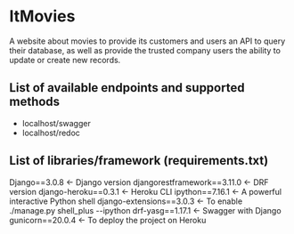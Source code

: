 # ItMovies

A website about movies to provide its customers and users an API to query their database, as well as provide the trusted company users the ability to update or create new records.

## List of available endpoints and supported methods
- localhost/swagger
- localhost/redoc

## List of libraries/framework (requirements.txt)
  Django==3.0.8                 <- Django version
  djangorestframework==3.11.0   <- DRF version
  django-heroku==0.3.1          <- Heroku CLI
  ipython==7.16.1               <- A powerful interactive Python shell
  django-extensions==3.0.3      <- To enable ./manage.py shell_plus --ipython
  drf-yasg==1.17.1              <- Swagger with Django
  gunicorn==20.0.4              <- To deploy the project on Heroku
